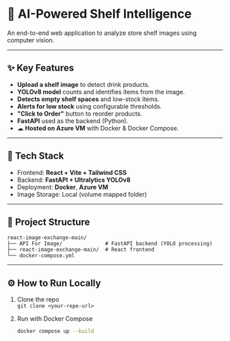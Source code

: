 # 🛒 **AI-Powered Shelf Intelligence**

An end-to-end web application to analyze store shelf images using computer vision.

---

## ✨ **Key Features**
- **Upload a shelf image** to detect drink products.
-  **YOLOv8 model** counts and identifies items from the image.
-  **Detects empty shelf spaces** and low-stock items.
-  **Alerts for low stock** using configurable thresholds.
-  **"Click to Order"** button to reorder products.
-  **FastAPI** used as the backend (Python).
- ☁ **Hosted on Azure VM** with Docker & Docker Compose.

---

## 🚀 **Tech Stack**
- Frontend: **React + Vite + Tailwind CSS**
- Backend: **FastAPI + Ultralytics YOLOv8**
- Deployment: **Docker**, **Azure VM**
- Image Storage: Local (volume mapped folder)

---

## 📂 **Project Structure**

```text
react-image-exchange-main/
├── API For Image/              # FastAPI backend (YOLO processing)
├── react-image-exchange-main/  # React frontend
└── docker-compose.yml
```

---

## ⚙️ **How to Run Locally**
1. Clone the repo  
   `git clone <your-repo-url>`

2. Run with Docker Compose  
   ```bash
   docker compose up --build
